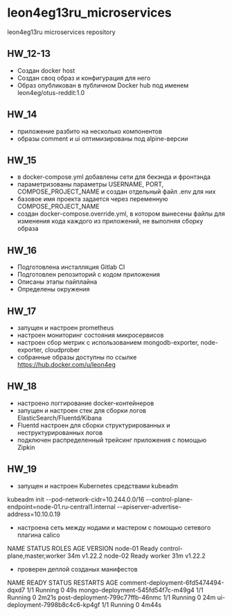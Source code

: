 # leon4eg13ru_microservices
leon4eg13ru microservices repository

## HW_12-13

 - Создан docker host
 - Создан своq образ и конфигурация для него
 - Образ опубликован в публичном Docker hub под именем leon4eg/otus-reddit:1.0

## HW_14

 - приложение разбито на несколько компонентов
 - образы comment и ui оптимизированы под alpine-версии

## HW_15

 - в docker-compose.yml добавлены сети для бекэнда и фронтэнда
 - параметризованы параметры USERNAME, PORT, COMPOSE_PROJECT_NAME и создан отдельный файл .env для них
 - базовое имя проекта задается через переменную COMPOSE_PROJECT_NAME
 - создан docker-compose.override.yml, в котором вынесены файлы для изменения кода каждого из приложений, не выполняя сборку образа

## HW_16

 - Подготовлена инсталляция Gitlab CI
 - Подготовлен репозиторий с кодом приложения
 - Описаны этапы пайплайна
 - Определены окружения

## HW_17

- запущен и настроен prometheus
- настроен мониторинг состояния микросервисов
- настроен сбор метрик с использованием mongodb-exporter, node-exporter, cloudprober
- собранные образы доступны по ссылке https://hub.docker.com/u/leon4eg

## HW_18

 - настроено логгирование docker-контейнеров
 - запущен и настроен стек для сборки логов ElasticSearch/Fluentd/Kibana
 - Fluentd настроен для сборки структурированных и неструктурированных логов
 - подключен распределенный трейсинг приложения с помощью Zipkin

## HW_19

 - запущен и настроен Kubernetes средствами kubeadm

 kubeadm init --pod-network-cidr=10.244.0.0/16 --control-plane-endpoint=node-01.ru-central1.internal --apiserver-advertise-address=10.10.0.19

 - настроена сеть между нодами и мастером с помощью сетевого плагина calico

 NAME      STATUS   ROLES                         AGE   VERSION
node-01   Ready    control-plane,master,worker   34m   v1.22.2
node-02   Ready    worker                        31m   v1.22.2

 - проверен деплой созданых манифестов

NAME                                  READY   STATUS    RESTARTS   AGE
comment-deployment-6fd5474494-dqxd7   1/1     Running   0          49s
mongo-deployment-545fd54f7c-m49g4     1/1     Running   0          2m21s
post-deployment-799c77ffb-46nmc       1/1     Running   0          24m
ui-deployment-7998b8c4c6-kp4gf        1/1     Running   0          4m44s
